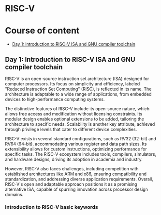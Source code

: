# RISC-V

# Course of content
- [Day 1: Introduction to RISC-V ISA and GNU compiler toolchain](#day-1-introduction-to-risc-v-isa-and-gnu-compiler-toolchain)


## Day 1: Introduction to RISC-V ISA and GNU compiler toolchain

RISC-V is an open-source instruction set architecture (ISA) designed for computer processors. Its focus on simplicity and efficiency, labeled "Reduced Instruction Set Computing" (RISC), is reflected in its name. The architecture is adaptable to a wide range of applications, from embedded devices to high-performance computing systems.

The distinctive features of RISC-V include its open-source nature, which allows free access and modification without licensing constraints. Its modular design enables optional extensions to be added, tailoring the architecture to specific needs. Scalability is another key attribute, achieved through privilege levels that cater to different device complexities.

RISC-V exists in several standard configurations, such as RV32 (32-bit) and RV64 (64-bit), accommodating various register and data path sizes. Its extensibility allows for custom instructions, optimizing performance for specific tasks. The RISC-V ecosystem includes tools, compilers, simulators, and hardware designs, driving its adoption in academia and industry.

However, RISC-V also faces challenges, including competition with established architectures like ARM and x86, ensuring compatibility and standardization, and addressing diverse application requirements. Overall, RISC-V's open and adaptable approach positions it as a promising alternative ISA, capable of spurring innovation across processor design domains.

### Introduction to RISC-V basic keywords


